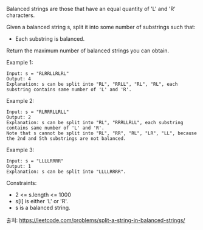 Balanced strings are those that have an equal quantity of 'L' and 'R' characters.

Given a balanced string s, split it into some number of substrings such that:

- Each substring is balanced.

Return the maximum number of balanced strings you can obtain.

Example 1:

```
Input: s = "RLRRLLRLRL"
Output: 4
Explanation: s can be split into "RL", "RRLL", "RL", "RL", each substring contains same number of 'L' and 'R'.
```

Example 2:

```
Input: s = "RLRRRLLRLL"
Output: 2
Explanation: s can be split into "RL", "RRRLLRLL", each substring contains same number of 'L' and 'R'.
Note that s cannot be split into "RL", "RR", "RL", "LR", "LL", because the 2nd and 5th substrings are not balanced.
```

Example 3:

```
Input: s = "LLLLRRRR"
Output: 1
Explanation: s can be split into "LLLLRRRR".
```

Constraints:

- 2 <= s.length <= 1000
- s[i] is either 'L' or 'R'.
- s is a balanced string.

출처: https://leetcode.com/problems/split-a-string-in-balanced-strings/
